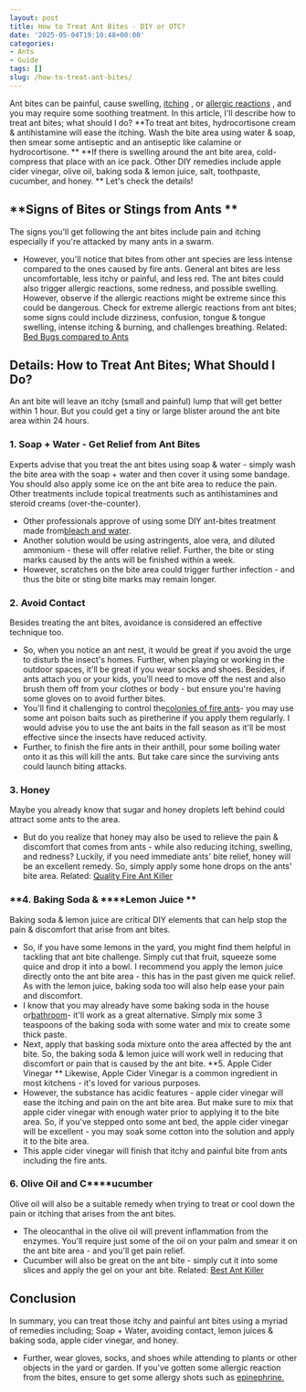 ```yaml
---
layout: post
title: How to Treat Ant Bites - DIY or OTC?
date: '2025-05-04T19:10:48+00:00'
categories:
- Ants
- Guide
tags: []
slug: /how-to-treat-ant-bites/
---
```


Ant bites can be painful, cause swelling,
[itching](https://www.webmd.com/skin-problems-and-treatments/guide/skin-conditions-pruritus)
, or
[allergic reactions](https://www.webmd.com/allergies/guide/allergic-reaction-causes)
, and you may require some soothing treatment. In this article, I'll describe how to treat ant bites; what should I do?
**To treat ant bites, hydrocortisone cream & antihistamine will ease the itching. Wash the bite area using water & soap, then smear some antiseptic and an antiseptic like calamine or hydrocortisone. **
**If there is swelling around the ant bite area, cold-compress that place with an ice pack. Other DIY remedies include apple cider vinegar, olive oil, baking soda & lemon juice, salt, toothpaste, cucumber, and honey. **
Let's check the details!
## **Signs of Bites or Stings from Ants **
The signs you'll get following the ant bites include pain and itching especially if you're attacked by many ants in a swarm.
- However, you'll notice that bites from other ant species are less intense compared to the ones caused by fire ants.
General ant bites are less uncomfortable, less itchy or painful, and less red.
The ant bites could also trigger allergic reactions, some redness, and possible swelling. However, observe if the allergic reactions might be extreme since this could be dangerous.
Check for extreme allergic reactions from ant bites; some signs could include dizziness, confusion, tongue & tongue swelling, intense itching & burning, and challenges breathing.
Related:
[Bed Bugs compared to Ants](https://pestpolicy.com/bed-bugs-vs-ants/)
## Details: How to Treat Ant Bites; What Should I Do?
An ant bite will leave an itchy (small and painful) lump that will get better within 1 hour. But you could get a tiny or large blister around the ant bite area within 24 hours.
### 1. Soap + Water - Get Relief from Ant Bites
Experts advise that you treat the ant bites using soap & water - simply wash the bite area with the soap + water and then cover it using some bandage.
You should also apply some ice on the ant bite area to reduce the pain. Other treatments include topical treatments such as antihistamines and steroid creams (over-the-counter).
- Other professionals approve of using some DIY ant-bites treatment made from[bleach and water](http://fireant.tamu.edu/files/2011/12/FAPFS023_2002rev_Medical.pdf).
- Another solution would be using astringents, aloe vera, and diluted ammonium - these will offer relative relief.
Further, the bite or sting marks caused by the ants will be finished within a week.
- However, scratches on the bite area could trigger further infection - and thus the bite or sting bite marks may remain longer.
### 2. Avoid Contact
Besides treating the ant bites, avoidance is considered an effective technique too.
- So, when you notice an ant nest, it would be great if you avoid the urge to disturb the insect's homes.
Further, when playing or working in the outdoor spaces, it'll be great if you wear socks and shoes.
Besides, if ants attach you or your kids, you'll need to move off the nest and also brush them off from your clothes or body - but ensure you're having some gloves on to avoid further bites.
- You'll find it challenging to control the[colonies of fire ants](https://pestpolicy.com/tiny-red-ants-in-florida/)- you may use some ant poison baits such as piretherine if you apply them regularly.
I would advise you to use the ant baits in the fall season as it'll be most effective since the insects have reduced activity.
- Further, to finish the fire ants in their anthill, pour some boiling water onto it as this will kill the ants. But take care since the surviving ants could launch biting attacks.
### **3. Honey**
Maybe you already know that sugar and honey droplets left behind could attract some ants to the area.
- But do you realize that honey may also be used to relieve the pain & discomfort that comes from ants - while also reducing itching, swelling, and redness?
Luckily, if you need immediate ants' bite relief, honey will be an excellent remedy.
So, simply apply some hone drops on the ants' bite area.
Related:
[Quality Fire Ant Killer](https://pestpolicy.com/best-fire-ant-killer-for-lawns/)
### **4. Baking Soda & ****Lemon Juice **
Baking soda & lemon juice are critical DIY elements that can help stop the pain & discomfort that arise from ant bites.
- So, if you have some lemons in the yard, you might find them helpful in tackling that ant bite challenge. Simply cut that fruit, squeeze some quice and drop it into a bowl.
I recommend you apply the lemon juice directly onto the ant bite area - this has in the past given me quick relief.
As with the lemon juice, baking soda too will also help ease your pain and discomfort.
- I know that you may already have some baking soda in the house or[bathroom](https://pestpolicy.com/how-to-get-rid-of-ants-in-the-bathroom/)- it'll work as a great alternative.
Simply mix some 3 teaspoons of the baking soda with some water and mix to create some thick paste.
- Next, apply that basking soda mixture onto the area affected by the ant bite.
So, the baking soda & lemon juice will work well in reducing that discomfort or pain that is caused by the ant bite.
**5. Apple Cider Vinegar **
Likewise, Apple Cider Vinegar is a common ingredient in most kitchens - it's loved for various purposes.
- However, the substance has acidic features - apple cider vinegar will ease the itching and pain on the ant bite area.
But make sure to mix that apple cider vinegar with enough water prior to applying it to the bite area.
So, if you've stepped onto some ant bed, the apple cider vinegar will be excellent - you may soak some cotton into the solution and apply it to the bite area.
- This apple cider vinegar will finish that itchy and painful bite from ants including the fire ants.
### **6. Olive Oil and C****ucumber**
Olive oil will also be a suitable remedy when trying to treat or cool down the pain or itching that arises from the ant bites.
- The oleocanthal in the olive oil will prevent inflammation from the enzymes.
You'll require just some of the oil on your palm and smear it on the ant bite area - and you'll get pain relief.
- Cucumber will also be great on the ant bite - simply cut it into some slices and apply the gel on your ant bite.
Related:
[Best Ant Killer](https://pestpolicy.com/best-ant-killer/)
## Conclusion
In summary, you can treat those itchy and painful ant bites using a myriad of remedies including; Soap + Water, avoiding contact, lemon juices & baking soda, apple cider vinegar, and honey.
- Further, wear gloves, socks, and shoes while attending to plants or other objects in the yard or garden.
If you've gotten some allergic reaction from the bites, ensure to get some allergy shots such as
[epinephrine.](https://www.webmd.com/drugs/2/drug-93171/epinephrine+intramuscular/details)
